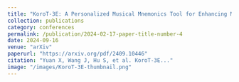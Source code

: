 ```yaml
---
title: "KoroT-3E: A Personalized Musical Mnemonics Tool for Enhancing Memory Retention of Complex Computer Science Concepts"
collection: publications
category: conferences
permalink: /publication/2024-02-17-paper-title-number-4
date: 2024-09-16
venue: "arXiv"
paperurl: "https://arxiv.org/pdf/2409.10446"
citation: "Yuan X, Wang J, Hu S, et al. KoroT-3E..."
image: "/images/KoroT-3E-thumbnail.png"  
---
```

